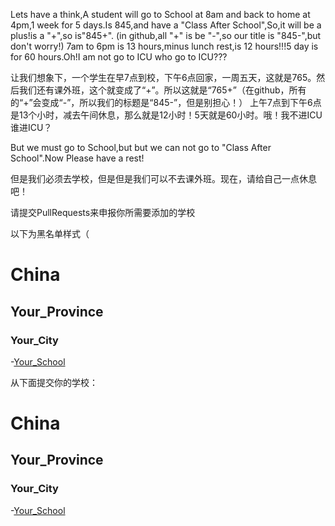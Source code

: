 Lets have a think,A student will go to School at 8am and back to home at 4pm,1 week for 5 days.Is 845,and have a "Class After School",So,it will be a plus!is a "+",so is"845+".   (in github,all "+" is be "-",so our title is "845-",but don't worry!)
7am to 6pm is 13 hours,minus lunch rest,is 12 hours!!!5 day is for 60 hours.Oh!I am not go to ICU who go to ICU???

让我们想象下，一个学生在早7点到校，下午6点回家，一周五天，这就是765。然后我们还有课外班，这个就变成了“+”。所以这就是“765+”（在github，所有的“+”会变成“-”，所以我们的标题是“845-”，但是别担心！）
上午7点到下午6点是13个小时，减去午间休息，那么就是12小时！5天就是60小时。哦！我不进ICU谁进ICU？

But we must go to School,but but we can not go to "Class After School".Now Please have a rest!

但是我们必须去学校，但是但是我们可以不去课外班。现在，请给自己一点休息吧！

请提交PullRequests来申报你所需要添加的学校

以下为黑名单样式（
# China
## Your_Province
### Your_City
-[Your_School](http://your_school_website.com)

从下面提交你的学校：
# China
## Your_Province
### Your_City
-[Your_School](http://your_school_website.com)
